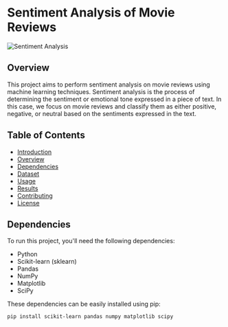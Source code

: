 # Sentiment Analysis of Movie Reviews

![Sentiment Analysis](https://yourimageurl.com)

## Overview

This project aims to perform sentiment analysis on movie reviews using machine learning techniques. Sentiment analysis is the process of determining the sentiment or emotional tone expressed in a piece of text. In this case, we focus on movie reviews and classify them as either positive, negative, or neutral based on the sentiments expressed in the text.

## Table of Contents

- [Introduction](#sentiment-analysis-of-movie-reviews)
- [Overview](#overview)
- [Dependencies](#dependencies)
- [Dataset](#dataset)
- [Usage](#usage)
- [Results](#results)
- [Contributing](#contributing)
- [License](#license)

## Dependencies

To run this project, you'll need the following dependencies:

- Python
- Scikit-learn (sklearn)
- Pandas
- NumPy
- Matplotlib
- SciPy

These dependencies can be easily installed using pip:

```bash
pip install scikit-learn pandas numpy matplotlib scipy
```
